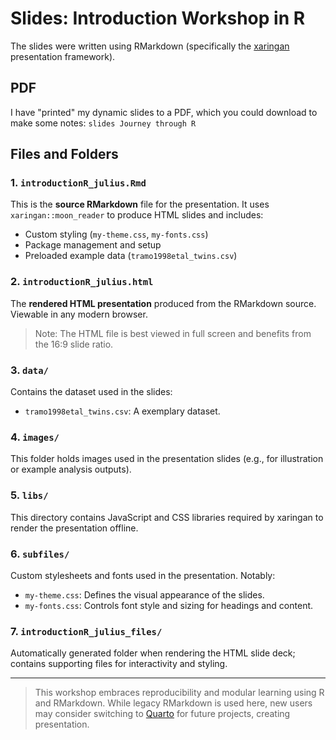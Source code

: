 # Slides: Introduction Workshop in R

The slides were written using RMarkdown (specifically the [xaringan](https://bookdown.org/yihui/rmarkdown/xaringan.html) presentation framework).

## PDF

I have "printed" my dynamic slides to a PDF, which you could download to make some notes: `slides Journey through R`


## Files and Folders

### 1. `introductionR_julius.Rmd`

This is the **source RMarkdown** file for the presentation. It uses `xaringan::moon_reader` to produce HTML slides and includes:
- Custom styling (`my-theme.css`, `my-fonts.css`)
- Package management and setup
- Preloaded example data (`tramo1998etal_twins.csv`)


### 2. `introductionR_julius.html`

The **rendered HTML presentation** produced from the RMarkdown source. Viewable in any modern browser.

> Note: The HTML file is best viewed in full screen and benefits from the 16:9 slide ratio.

### 3. `data/`

Contains the dataset used in the slides:
- `tramo1998etal_twins.csv`: A exemplary dataset.

### 4. `images/`

This folder holds images used in the presentation slides (e.g., for illustration or example analysis outputs).

### 5. `libs/`

This directory contains JavaScript and CSS libraries required by xaringan to render the presentation offline.

### 6. `subfiles/`

Custom stylesheets and fonts used in the presentation. Notably:
- `my-theme.css`: Defines the visual appearance of the slides.
- `my-fonts.css`: Controls font style and sizing for headings and content.

### 7. `introductionR_julius_files/`

Automatically generated folder when rendering the HTML slide deck; contains supporting files for interactivity and styling.

---

> This workshop embraces reproducibility and modular learning using R and RMarkdown. While legacy RMarkdown is used here, new users may consider switching to [Quarto](https://quarto.org/) for future projects, creating presentation.
